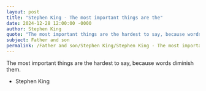 ```yaml
---
layout: post
title: "Stephen King - The most important things are the"
date: 2024-12-28 12:00:00 -0000
author: Stephen King
quote: "The most important things are the hardest to say, because words diminish them."
subject: Father and son
permalink: /Father and son/Stephen King/Stephen King - The most important things are the
---
```


The most important things are the hardest to say, because words diminish them.

- Stephen King
